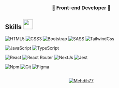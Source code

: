 <h3 align="center">🚀 Front-end Developer 🚀</h3>

<h2> Skills <img src = "https://media2.giphy.com/media/QssGEmpkyEOhBCb7e1/giphy.gif?cid=ecf05e47a0n3gi1bfqntqmob8g9aid1oyj2wr3ds3mg700bl&rid=giphy.gif" width = 32px> </h2>

![HTML5](https://img.shields.io/badge/HTML5-E34F26?logo=HTML5&logoColor=white&style=for-the-badge)
![CSS3](https://img.shields.io/badge/CSS3-1572B6?logo=CSS3&logoColor=white&style=for-the-badge)
![Bootstrap](https://img.shields.io/badge/-Bootstrap-563D7C?style=for-the-badge&logo=bootstrap&logoColor=white)
![SASS](https://img.shields.io/badge/SASS-hotpink.svg?style=for-the-badge&logo=SASS&logoColor=white)
![TailwindCss](https://img.shields.io/badge/TailwindCss-0EA5E9?logo=TailwindCss&logoColor=white&style=for-the-badge)

![JavaScript](https://img.shields.io/badge/JavaScript-F7DF1E?logo=JavaScript&logoColor=black&style=for-the-badge)
![TypeScript](https://img.shields.io/badge/TypeScript-3178C6?logo=TypeScript&logoColor=white&style=for-the-badge)

![React](https://img.shields.io/badge/React-61DAFB?logo=React&logoColor=black&style=for-the-badge)
![React Router](https://img.shields.io/badge/React_Router-CA4245?style=for-the-badge&logo=react-router&logoColor=white) 
![NextJs](https://img.shields.io/badge/NextJs-000000?logo=Next.js&logoColor=white&style=for-the-badge)
![Jest](https://img.shields.io/badge/Jest-df162b?logo=Jest&logoColor=white&style=for-the-badge)

![Npm](https://img.shields.io/badge/Npm-CB3837?logo=Npm&logoColor=white&style=for-the-badge)
![Git](https://img.shields.io/badge/Git-F05032?logo=Git&logoColor=white&style=for-the-badge)
![Figma](https://img.shields.io/badge/Figma-F24E1E?logo=Figma&logoColor=white&style=for-the-badge)

##

<p align="center">
<a href="https://gist.github.com/Mehdih77"><img src="https://profile-counter.glitch.me/{Mehdih77}/count.svg" alt="Mehdih77" /></a>
</p>

